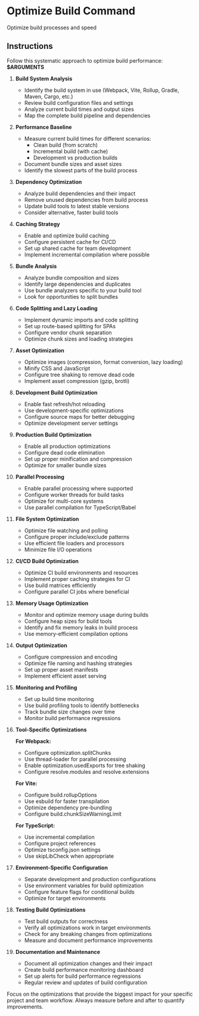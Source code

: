 # Optimize Build Command

Optimize build processes and speed

## Instructions

Follow this systematic approach to optimize build performance: **$ARGUMENTS**

1. **Build System Analysis**
   - Identify the build system in use (Webpack, Vite, Rollup, Gradle, Maven, Cargo, etc.)
   - Review build configuration files and settings
   - Analyze current build times and output sizes
   - Map the complete build pipeline and dependencies

2. **Performance Baseline**
   - Measure current build times for different scenarios:
     - Clean build (from scratch)
     - Incremental build (with cache)
     - Development vs production builds
   - Document bundle sizes and asset sizes
   - Identify the slowest parts of the build process

3. **Dependency Optimization**
   - Analyze build dependencies and their impact
   - Remove unused dependencies from build process
   - Update build tools to latest stable versions
   - Consider alternative, faster build tools

4. **Caching Strategy**
   - Enable and optimize build caching
   - Configure persistent cache for CI/CD
   - Set up shared cache for team development
   - Implement incremental compilation where possible

5. **Bundle Analysis**
   - Analyze bundle composition and sizes
   - Identify large dependencies and duplicates
   - Use bundle analyzers specific to your build tool
   - Look for opportunities to split bundles

6. **Code Splitting and Lazy Loading**
   - Implement dynamic imports and code splitting
   - Set up route-based splitting for SPAs
   - Configure vendor chunk separation
   - Optimize chunk sizes and loading strategies

7. **Asset Optimization**
   - Optimize images (compression, format conversion, lazy loading)
   - Minify CSS and JavaScript
   - Configure tree shaking to remove dead code
   - Implement asset compression (gzip, brotli)

8. **Development Build Optimization**
   - Enable fast refresh/hot reloading
   - Use development-specific optimizations
   - Configure source maps for better debugging
   - Optimize development server settings

9. **Production Build Optimization**
   - Enable all production optimizations
   - Configure dead code elimination
   - Set up proper minification and compression
   - Optimize for smaller bundle sizes

10. **Parallel Processing**
    - Enable parallel processing where supported
    - Configure worker threads for build tasks
    - Optimize for multi-core systems
    - Use parallel compilation for TypeScript/Babel

11. **File System Optimization**
    - Optimize file watching and polling
    - Configure proper include/exclude patterns
    - Use efficient file loaders and processors
    - Minimize file I/O operations

12. **CI/CD Build Optimization**
    - Optimize CI build environments and resources
    - Implement proper caching strategies for CI
    - Use build matrices efficiently
    - Configure parallel CI jobs where beneficial

13. **Memory Usage Optimization**
    - Monitor and optimize memory usage during builds
    - Configure heap sizes for build tools
    - Identify and fix memory leaks in build process
    - Use memory-efficient compilation options

14. **Output Optimization**
    - Configure compression and encoding
    - Optimize file naming and hashing strategies
    - Set up proper asset manifests
    - Implement efficient asset serving

15. **Monitoring and Profiling**
    - Set up build time monitoring
    - Use build profiling tools to identify bottlenecks
    - Track bundle size changes over time
    - Monitor build performance regressions

16. **Tool-Specific Optimizations**
    
    **For Webpack:**
    - Configure optimization.splitChunks
    - Use thread-loader for parallel processing
    - Enable optimization.usedExports for tree shaking
    - Configure resolve.modules and resolve.extensions

    **For Vite:**
    - Configure build.rollupOptions
    - Use esbuild for faster transpilation
    - Optimize dependency pre-bundling
    - Configure build.chunkSizeWarningLimit

    **For TypeScript:**
    - Use incremental compilation
    - Configure project references
    - Optimize tsconfig.json settings
    - Use skipLibCheck when appropriate

17. **Environment-Specific Configuration**
    - Separate development and production configurations
    - Use environment variables for build optimization
    - Configure feature flags for conditional builds
    - Optimize for target environments

18. **Testing Build Optimizations**
    - Test build outputs for correctness
    - Verify all optimizations work in target environments
    - Check for any breaking changes from optimizations
    - Measure and document performance improvements

19. **Documentation and Maintenance**
    - Document all optimization changes and their impact
    - Create build performance monitoring dashboard
    - Set up alerts for build performance regressions
    - Regular review and updates of build configuration

Focus on the optimizations that provide the biggest impact for your specific project and team workflow. Always measure before and after to quantify improvements.